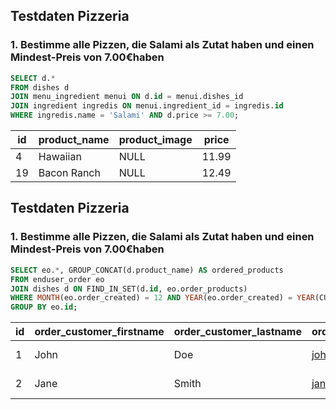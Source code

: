 ## Testdaten Pizzeria
### 1. Bestimme alle Pizzen, die Salami als Zutat haben und einen Mindest-Preis von 7.00€haben 

```sql
SELECT d.*
FROM dishes d 
JOIN menu_ingredient menui ON d.id = menui.dishes_id
JOIN ingredient ingredis ON menui.ingredient_id = ingredis.id
WHERE ingredis.name = 'Salami' AND d.price >= 7.00;

```
| id | product_name  | product_image | price  |
|----|---------------|---------------|--------|
| 4  | Hawaiian      | NULL          | 11.99  |
| 19 | Bacon Ranch   | NULL          | 12.49  |


## Testdaten Pizzeria
### 1. Bestimme alle Pizzen, die Salami als Zutat haben und einen Mindest-Preis von 7.00€haben 

```sql
SELECT eo.*, GROUP_CONCAT(d.product_name) AS ordered_products
FROM enduser_order eo
JOIN dishes d ON FIND_IN_SET(d.id, eo.order_products)
WHERE MONTH(eo.order_created) = 12 AND YEAR(eo.order_created) = YEAR(CURDATE()) - 1
GROUP BY eo.id;

```
| id | order_customer_firstname | order_customer_lastname | order_customer_email   | order_customer_phonenumber | order_products         | order_products_quantity | order_products_images | order_price | order_customer_address | order_created          | ordered_products                       |
|----|--------------------------|-------------------------|------------------------|----------------------------|------------------------|--------------------------|------------------------|--------------|------------------------|------------------------|---------------------------------------|
| 1  | John                     | Doe                     | john@example.com       | 123456789                  | 1,2,3                  | 2                        | NULL                   | 29.97        | 123 Main St            | 2023-12-30 20:00:00   | Margherita,Pepperoni,Vegetarian         |
| 2  | Jane                     | Smith                   | jane@example.com       | 987654321                  | 4,5,6                  | 3                        | NULL                   | 39.97        | 456 Oak St             | 2023-12-18 00:00:00   | Hawaiian,Supreme,BBQ Chicken           |
